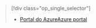 > [!div class="op_single_selector"]
> * [<span data-ttu-id="0d648-101">Portal do Azure</span><span class="sxs-lookup"><span data-stu-id="0d648-101">Azure portal</span></span>](../articles/storage/common/storage-e2e-troubleshooting.md)
> 
> 

